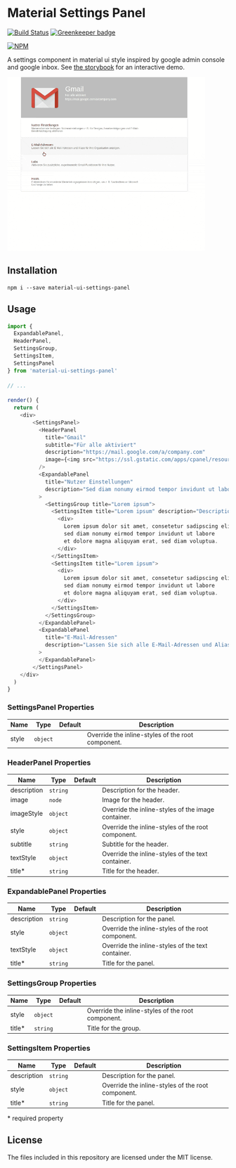 # Material Settings Panel

[![Build Status](https://travis-ci.org/TeamWertarbyte/material-ui-settings-panel.svg?branch=master)](https://travis-ci.org/TeamWertarbyte/material-ui-settings-panel)
[![Greenkeeper badge](https://badges.greenkeeper.io/TeamWertarbyte/material-ui-settings-panel.svg)](https://greenkeeper.io/)

[![NPM](https://nodei.co/npm/material-ui-settings-panel.png?downloads=true&stars=true)](https://nodei.co/npm/material-ui-settings-panel/)

A settings component in material ui style inspired by google admin console and google inbox. 
See [the storybook](https://teamwertarbyte.github.io/material-ui-settings-panel) for an interactive demo.

![Demo](demo.gif)

## Installation
```shell
npm i --save material-ui-settings-panel
```

## Usage

```js
import { 
  ExpandablePanel, 
  HeaderPanel, 
  SettingsGroup, 
  SettingsItem, 
  SettingsPanel
} from 'material-ui-settings-panel'

// ...

render() {
  return (
    <div>
        <SettingsPanel>
          <HeaderPanel
            title="Gmail"
            subtitle="Für alle aktiviert"
            description="https://mail.google.com/a/company.com"
            image={<img src="https://ssl.gstatic.com/apps/cpanel/resources/img/gmail-128.png" />}
          />
          <ExpandablePanel
            title="Nutzer Einstellungen"
            description="Sed diam nonumy eirmod tempor invidunt ut labore"
          >
            <SettingsGroup title="Lorem ipsum">
              <SettingsItem title="Lorem ipsum" description="Description">
                <div>
                  Lorem ipsum dolor sit amet, consetetur sadipscing elitr, 
                  sed diam nonumy eirmod tempor invidunt ut labore
                  et dolore magna aliquyam erat, sed diam voluptua.
                </div>
              </SettingsItem>
              <SettingsItem title="Lorem ipsum">
                <div>
                  Lorem ipsum dolor sit amet, consetetur sadipscing elitr, 
                  sed diam nonumy eirmod tempor invidunt ut labore
                  et dolore magna aliquyam erat, sed diam voluptua.
                </div>
              </SettingsItem>
            </SettingsGroup>
          </ExpandablePanel>
          <ExpandablePanel
            title="E-Mail-Adressen"
            description="Lassen Sie sich alle E-Mail-Adressen und Aliase für Ihre Organisation anzeigen."
          >
          </ExpandablePanel>
        </SettingsPanel>
    </div>
  )
}
```

### SettingsPanel Properties

|Name            |Type        |Default     |Description
|----------------|------------|------------|--------------------------------
|style           | `object`   |            | Override the inline-styles of the root component.

### HeaderPanel Properties

|Name                   |Type       |Default      |Description
|-----------------------|-----------|-------------|--------------------------------
|description            | `string`  |             | Description for the header.
|image                  | `node`    |             | Image for the header.
|imageStyle             | `object`  |             | Override the inline-styles of the image container.
|style                  | `object`  |             | Override the inline-styles of the root component.
|subtitle               | `string`  |             | Subtitle for the header.
|textStyle              | `object`  |             | Override the inline-styles of the text container.
|title*                 | `string`  |             | Title for the header.

### ExpandablePanel Properties

|Name                   |Type       |Default      |Description
|-----------------------|-----------|-------------|--------------------------------
|description            | `string`  |             | Description for the panel.
|style                  | `object`  |             | Override the inline-styles of the root component.
|textStyle              | `object`  |             | Override the inline-styles of the text container.
|title*                 | `string`  |             | Title for the panel.

### SettingsGroup Properties

|Name                   |Type       |Default      |Description
|-----------------------|-----------|-------------|--------------------------------
|style                  | `object`  |             | Override the inline-styles of the root component.
|title*                 | `string`  |             | Title for the group.


### SettingsItem Properties

|Name                   |Type       |Default      |Description
|-----------------------|-----------|-------------|--------------------------------
|description            | `string`  |             | Description for the panel.
|style                  | `object`  |             | Override the inline-styles of the root component.
|title*                 | `string`  |             | Title for the panel.

\* required property

## License

The files included in this repository are licensed under the MIT license.
